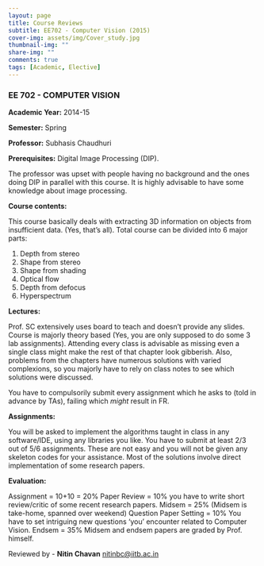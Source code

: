 ```yaml
---
layout: page
title: Course Reviews
subtitle: EE702 - Computer Vision (2015)
cover-img: assets/img/Cover_study.jpg
thumbnail-img: ""
share-img: ""
comments: true
tags: [Academic, Elective]
---
```



### EE 702 - COMPUTER VISION

**Academic Year:** 2014-15

**Semester:** Spring

**Professor:** Subhasis Chaudhuri

**Prerequisites:** Digital Image Processing (DIP).

The professor was upset with people having no background and the ones doing DIP in parallel with this course. It is highly advisable to have some knowledge about image processing.

**Course contents:**

This course basically deals with extracting 3D information on objects from insufficient data. (Yes, that’s all). Total course can be divided into 6 major parts:
1. Depth from stereo
2. Shape from stereo
3. Shape from shading
4. Optical flow
5. Depth from defocus
6. Hyperspectrum

**Lectures:**

Prof. SC extensively uses board to teach and doesn’t provide any slides. Course is majorly theory based (Yes, you are only supposed to do some 3 lab assignments). Attending every class is advisable as missing even a single class might make the rest of that chapter look gibberish. Also, problems from the chapters have numerous solutions with varied complexions, so you majorly have to rely on class notes to see which solutions were discussed.

You have to compulsorily submit every assignment which he asks to (told in advance by TAs), failing which *might* result in FR.

**Assignments:**

You will be asked to implement the algorithms taught in class in any software/IDE, using any libraries you like. You have to submit at least 2/3  out of 5/6 assignments. These are not easy and you will not be given any skeleton codes for your assistance. Most of the solutions involve direct implementation of some research papers.

**Evaluation:**
 
Assignment = 10+10 = 20%
Paper Review = 10%  you have to write short review/critic of some recent research papers.
Midsem = 25%  (Midsem is take-home, spanned over weekend)
Question Paper Setting = 10%  You have to set intriguing new questions ‘you’ encounter related to Computer Vision.
Endsem = 35%
Midsem and endsem papers are graded by Prof. himself.

Reviewed by - **Nitin Chavan** <nitinbc@iitb.ac.in>
